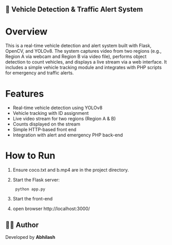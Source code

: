 ## 🚗 Vehicle Detection & Traffic Alert System
# Overview
This is a real-time vehicle detection and alert system built with Flask, OpenCV, and YOLOv8. The system captures video from two regions (e.g., Region A via webcam and Region B via video file), performs object detection to count vehicles, and displays a live stream via a web interface. It includes a simple vehicle tracking module and integrates with PHP scripts for emergency and traffic alerts.

# Features
- Real-time vehicle detection using YOLOv8
- Vehicle tracking with ID assignment
- Live video stream for two regions (Region A & B)
- Counts displayed on the stream
- Simple HTTP-based front end
- Integration with alert and emergency PHP back-end

# How to Run
1) Ensure coco.txt and b.mp4 are in the project directory.

2) Start the Flask server:
   ```
    python app.py
   ```
3) Start the front-end
   
4) open browser http://localhost:3000/


## 👨‍💻 Author

Developed by **Abhilash**
